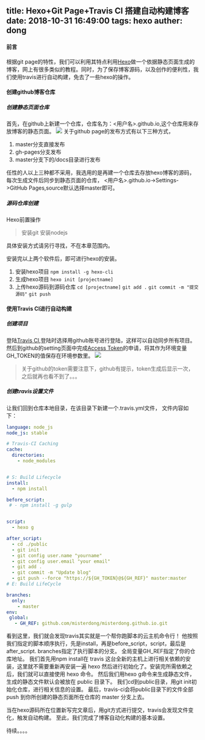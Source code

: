 title: Hexo+Git Page+Travis CI 搭建自动构建博客
date: 2018-10-31 16:49:00
tags: hexo
auther: dong
---
#### 前言
根据git page的特性，我们可以利用其特点利用[Hexo](https://hexo.io/zh-cn/index.html)做一个依据静态页面生成的博客，网上有很多类似的教程。同时，为了保存博客源码，以及创作的便利性，我们使用travis进行自动构建，免去了一些hexo的操作。
<!-- more -->
#### 创建github博客仓库 
##### 创建静态页面仓库
首先，在github上新建一个仓库，仓库名为：<用户名>.github.io,这个仓库用来存放博客的静态页面。
![](https://ws1.sinaimg.cn/large/0067tRJGly1fwrk9pz0esj30lo0gwtb4.jpg)
关于github page的发布方式有以下三种方式，
1. master分支直接发布
2. gh-pages分支发布
3. master分支下的/docs目录进行发布

任性的人以上三种都不采用，我选用的是再建一个仓库去存放hexo博客的源码，每次生成文件后同步到静态页面的仓库，
<用户名>.github.io->Settings->GitHub Pages,source默认选择master即可。

##### 源码仓库创建

Hexo前置操作
> 安装git
安装nodejs

具体安装方式请另行寻找，不在本章范围内。

安装完以上两个软件后，即可进行hexo的安装。

1. 安装hexo项目
`npm install -g hexo-cli`
2. 生成hexo项目
`hexo init [projectname]`
3. 上传hexo源码到源码仓库
`cd [projectname]`
`git add .`
`git commit -m "提交源码"`
`git push`

#### 使用Travis CI进行自动构建
##### 创建项目
登陆[Travis CI](https://travis-ci.org),登陆时选择用github账号进行登陆，这样可以自动同步所有项目。
然后到github的setting页面中完成[Access Token](https://github.com/settings/tokens)的申请，将其作为环境变量GH_TOKEN的值保存在环境参数里。
![](https://ws1.sinaimg.cn/large/0067tRJGly1fwrkadlb73j30k40ie408.jpg)
>关于github的token需要注意下，github有提示，token生成后显示一次，之后就再也看不到了。。。

##### 创建travis设置文件
让我们回到仓库本地目录，在该目录下新建一个.travis.yml文件，
文件内容如下：
``` yml
language: node_js
node_js: stable

# Travis-CI Caching
cache:
  directories:
    - node_modules


# S: Build Lifecycle
install:
  - npm install

before_script:
 # - npm install -g gulp


script:
  - hexo g

after_script:
  - cd ./public
  - git init
  - git config user.name "yourname"
  - git config user.email "your email"
  - git add .
  - git commit -m "Update blog"
  - git push --force "https://${GH_TOKEN}@${GH_REF}" master:master
# E: Build LifeCycle

branches:
  only:
    - master
env:
 global:
   - GH_REF: github.com/misterdong/misterdong.github.io.git
```
看到这里，我们就会发现travis其实就是一个帮你跑脚本的云主机命令行！
他按照我们指定的脚本顺序执行，先是install，再是before_script，script，最后是after_script.
branches指定了执行脚本的分支。
全局变量GH_REF指定了你的仓库地址。
我们首先用npm install在 travis 这台全新的主机上进行相关依赖的安装，这里就不需要重新再安装一遍 hexo 然后进行初始化了。安装完所需依赖之后，我们就可以直接使用 hexo 命令。
然后我们用hexo g命令来生成静态文件，生成的静态文件默认会被放在 public 目录下。
我们cd到public目录，用git init初始化仓库，进行相关信息的设置。
最后，travis-ci会将public目录下的文件全部 push 到你所创建的静态页面所在仓库的 master 分支上去。

当在hexo源码所在位置新写完文章后，用git方式进行提交，travis会发现文件变化，触发自动构建。
至此，我们完成了博客自动化构建的基本设置。

待续。。。。